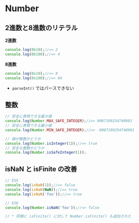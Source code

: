 # Number
## 2進数と8進数のリテラル

__2進数__

```js
console.log(0b10);//=> 2
console.log(0b100);//=> 4
```

__8進数__

```js
console.log(0o10);//=> 8
console.log(0o100);//=> 64
```

* `parseInt()` ではパースできない


## 整数

```js
// 安全に表現できる最大値
console.log(Number.MAX_SAFE_INTEGER);//=> 9007199254740991
// 安全に表現できる最小値
console.log(Number.MIN_SAFE_INTEGER);//=> -9007199254740991

// 値が整数かどうか
console.log(Number.isInteger(1));//=> true
// 安全な整数かどうか
console.log(Number.isSafeInteger(1));
```

## isNaN と isFinite の改善

```js
// ES5
console.log(isNaN(1));//=> false
console.log(isNaN(NaN));//=> true
console.log(isNaN('foo'));//=> true

// ES6
console.log(Number.isNaN('foo'));//=> false

// * 同様に isFinite() に対して Number.isFinite() も追加された
```
